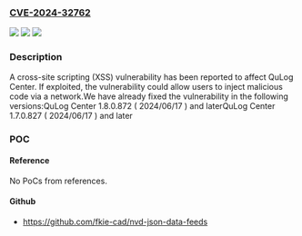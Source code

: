 ### [CVE-2024-32762](https://cve.mitre.org/cgi-bin/cvename.cgi?name=CVE-2024-32762)
![](https://img.shields.io/static/v1?label=Product&message=QuLog%20Center&color=blue)
![](https://img.shields.io/static/v1?label=Version&message=1.8.x.x%3C%201.8.0.872%20(%202024%2F06%2F17%20)%20&color=brighgreen)
![](https://img.shields.io/static/v1?label=Vulnerability&message=CWE-79&color=brighgreen)

### Description

A cross-site scripting (XSS) vulnerability has been reported to affect QuLog Center. If exploited, the vulnerability could allow users to inject malicious code via a network.We have already fixed the vulnerability in the following versions:QuLog Center 1.8.0.872 ( 2024/06/17 ) and laterQuLog Center 1.7.0.827 ( 2024/06/17 ) and later

### POC

#### Reference
No PoCs from references.

#### Github
- https://github.com/fkie-cad/nvd-json-data-feeds


